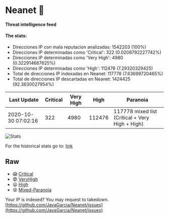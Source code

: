 # Neanet :hocho:
#### Threat intelligence feed
#### The stats:

- Direcciones IP con mala reputacion analizadas: 1542203 (100%)
- Direcciones IP determinadas como 'Critical':  322 (0.0208792227742%)
- Direcciones IP determinadas como 'Very High':  4980 (0.322914687625%)
- Direcciones IP determinadas como 'High':  112476 (7.29320329425)
- Total de direcciones IP indexadas en Neanet:  117778 (7.63699720465%)
- Total de direcciones IP descartadas en Neanet:  1424425 (92.3630027954%)

| Last Update | Critical | Very High | High | Paranoia |
| --- | --- | --- | --- | --- |
| 2020-10-30 07:02:16 | 322 | 4980 | 112476 | 117778 mixed list (Critical + Very High + High)|

![Stats](https://docs.google.com/spreadsheets/d/e/2PACX-1vSnaNMIXVabIpDJjufMlzH7poXnshF3mgd8Is1g9ytUEzVsP5my4Trn8f-xkoLLQ38xpL3HtmUexLo6/pubchart?oid=501124687&format=image)

For the historical stats go to: [link](/stats.csv)
## Raw
- :scream: [Critical](https://raw.githubusercontent.com/JavaGarcia/Neanet/master/blacklists/neanet_critical.txt)
- :fearful: [VeryHigh](https://raw.githubusercontent.com/JavaGarcia/Neanet/master/blacklists/neanet_veryHigh.txtt)
- :frowning: [High](https://raw.githubusercontent.com/JavaGarcia/Neanet/master/blacklists/neanet_high.txt)
- :dizzy_face: [Mixed-Paranoia](https://raw.githubusercontent.com/JavaGarcia/Neanet/master/blacklists/neanet_all.txt)


Your IP is indexed? You may request to takedown. [https://github.com/JavaGarcia/Neanet/issues](https://github.com/JavaGarcia/Neanet/issues)











































































































































































































































































































































































































































































































































































































































































































































































































































































































































































































































































































































































































































































































































































































































































































































































































































































































































































































































